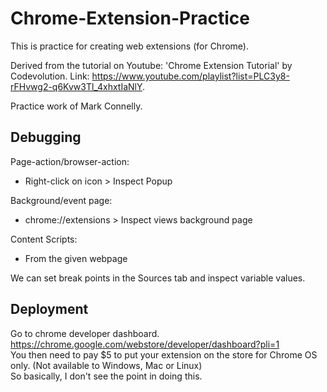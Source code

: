 # Chrome-Extension-Practice

This is practice for creating web extensions (for Chrome).

Derived from the tutorial on Youtube: 'Chrome Extension Tutorial' by Codevolution. Link: https://www.youtube.com/playlist?list=PLC3y8-rFHvwg2-q6Kvw3Tl_4xhxtIaNlY.

Practice work of Mark Connelly.


## Debugging
Page-action/browser-action:
- Right-click on icon > Inspect Popup

Background/event page:
- chrome://extensions > Inspect views background page

Content Scripts:
- From the given webpage


We can set break points in the Sources tab and inspect variable values.


## Deployment
Go to chrome developer dashboard. 
https://chrome.google.com/webstore/developer/dashboard?pli=1  
You then need to pay $5 to put your extension on the store for Chrome OS only. (Not available to Windows, Mac or Linux)  
So basically, I don't see the point in doing this. 